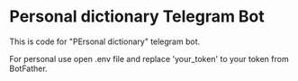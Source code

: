 # Personal dictionary Telegram Bot
This is code for "PErsonal dictionary" telegram bot.

For personal use open .env file and replace 'your_token' to your token from BotFather.
